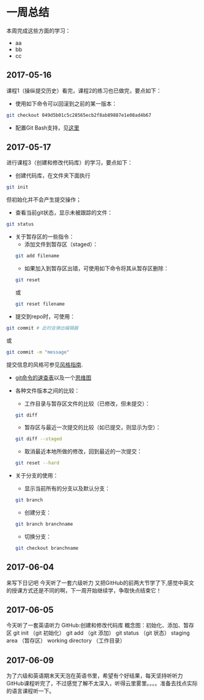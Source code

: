 # 一周总结
本周完成这些方面的学习：
* aa
* bb
* cc
## 2017-05-16
课程1（操纵提交历史）看完，课程2的练习也已做完，要点如下：
* 使用如下命令可以回滚到之前的某一版本：
```bash
git checkout 049d5b01c5c28565ecb2f8ab89887e1e08ad4b67
```
* 配置Git Bash支持，见[这里](https://github.com/dataanalysisgroup/courses/blob/master/data/%E5%A6%82%E4%BD%95%E4%BD%BF%E7%94%A8%20Git%20%E5%92%8C%20GitHub/%E9%85%8D%E7%BD%AEgit.md)
## 2017-05-17
进行课程3（创建和修改代码库）的学习，要点如下：
* 创建代码库，在文件夹下面执行
```bash
git init
```
但初始化并不会产生提交操作；
* 查看当前git状态，显示未被跟踪的文件：
```bash
git status
```
* 关于暂存区的一些指令：
   * 添加文件到暂存区（staged）：
   ```bash
   git add filename
   ```
   * 如果加入到暂存区出错，可使用如下命令将其从暂存区删除：
   ```bash
   git reset
   ```
   或
   ```bash
   git reset filename
   ```
* 提交到repo时，可使用：
```bash
git commit # 此时会弹出编辑器
```
或
```bash
git commit -m "message"
```
提交信息的风格可参见[风格指南](https://gdgdocs.org/document/d/1HZ9Bo1mDKhe3JZzmFvekL5P2WHafpCaEXTymj__FUYw/pub?embedded=true).
* [git命令的速查表](https://services.github.com/on-demand/downloads/zh_CN/github-git-cheat-sheet/)以及一个[思维图](https://github.com/dataanalysisgroup/courses/blob/master/data/%E5%A6%82%E4%BD%95%E4%BD%BF%E7%94%A8%20Git%20%E5%92%8C%20GitHub/troubleshooting_guide.pdf)
* 各种文件版本之间的比较：

    * 工作目录与暂存区文件的比较（已修改，但未提交）：
  ```bash
  git diff
  ```
    * 暂存区与最近一次提交的比较（如已提交，则显示为空）：
  ```bash
  git diff --staged
  ```
    * 取消最近本地所做的修改，回到最近的一次提交：
  ```bash
  git reset --hard
  ```
* 关于分支的使用：

   * 显示当前所有的分支以及默认分支：
   ```bash
   git branch
   ```
   * 创建分支：
   ```bash
   git branch branchname
   ```
   * 切换分支：
   ```bash
   git checkout branchname
   ```
## 2017-06-04
来写下日记吧
今天听了一套六级听力
又把GitHub的前两大节学了下,感觉中英文的授课方式还是不同的啊，下一周开始继续学，争取快点结束它！
## 2017-06-05
今天听了一套英语听力
GitHub:创建和修改代码库
概念图：初始化、添加、暂存区
git init （git 初始化）
git add （git 添加）
git status （git 状态）
staging area （暂存区）
working directory （工作目录）
## 2017-06-09
为了六级和英语期末天天泡在英语书里，希望有个好结果，每天坚持听听力
GitHub课程听完了，不过感觉了解不太深入，听得云里雾里。。。。准备去找点实际的语言课程听一下。


